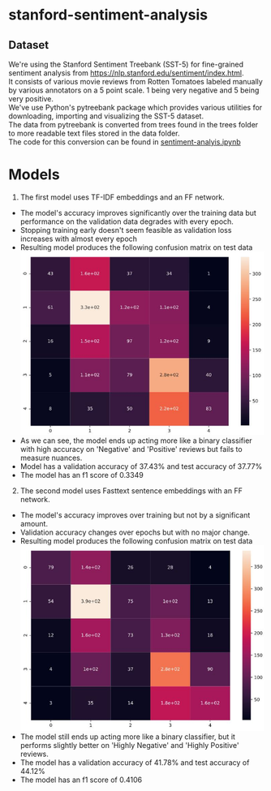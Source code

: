 # stanford-sentiment-analysis

## Dataset
We're using the Stanford Sentiment Treebank (SST-5) for fine-grained sentiment analysis from https://nlp.stanford.edu/sentiment/index.html.  
It consists of various movie reviews from Rotten Tomatoes labeled manually by various annotators on a 5 point scale. 1 being very negative and 5 being very positive.  
We've use Python's pytreebank package which provides various utilities for downloading, importing and visualizing the SST-5 dataset.  
The data from pytreebank is converted from trees found in the trees folder to more readable text files stored in the data folder.  
The code for this conversion can be found in [sentiment-analyis.ipynb](sentiment-analysis.ipynb)
# Models
1) The first model uses TF-IDF embeddings and an FF network.  
 - The model's accuracy improves significantly over the training data but performance on the validation data degrades with every epoch.
 - Stopping training early doesn't seem feasible as validation loss increases with almost every epoch
 - Resulting model produces the following confusion matrix on test data  
 ![basic FFN HM](images/basic_FFN_hm.jpg)
 - As we can see, the model ends up acting more like a binary classifier with high accuracy on 'Negative' and 'Positive' reviews but fails to measure nuances.
 - Model has a validation accuracy of 37.43% and test accuracy of 37.77%  
 - The model has an f1 score of 0.3349

2) The second model uses Fasttext sentence embeddings with an FF network.
- The model's accuracy improves over training but not by a significant amount.
- Validation accuracy changes over epochs but with no major change.
- Resulting model produces the following confusion matrix on test data  
![FT FFN HM](images/FT_FFN_HM.jpg)
- The model still ends up acting more like a binary classifier, but it performs slightly better on 'Highly Negative' and 'Highly Positive' reviews.
- The model has a validation accuracy of 41.78% and test accuracy of 44.12%
- The model has an f1 score of 0.4106